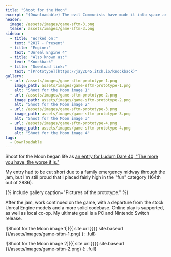 ```yaml
---
title: "Shoot for the Moon"
excerpt: "(Downloadable) The evil Communists have made it into space and are trying to kick the U.S. off of the moon!"
header:
  image: /assets/images/game-sftm-3.png
  teaser: assets/images/game-sftm-3.png
sidebar:
  - title: "Worked on:"
    text: "2017 - Present"
  - title: "Engine:"
    text: "Unreal Engine 4"
  - title: "Also known as:"
    text: "Knockback"
  - title: "Download link:"
    text: "[Prototype](https://jay2645.itch.io/knockback)"
gallery:
  - url: /assets/images/game-sftm-prototype-1.png
    image_path: assets/images/game-sftm-prototype-1.png
    alt: "Shoot for the Moon image 1"
  - url: /assets/images/game-sftm-prototype-2.png
    image_path: assets/images/game-sftm-prototype-2.png
    alt: "Shoot for the Moon image 2"
  - url: /assets/images/game-sftm-prototype-3.png
    image_path: assets/images/game-sftm-prototype-3.png
    alt: "Shoot for the Moon image 3"
  - url: /assets/images/game-sftm-prototype-4.png
    image_path: assets/images/game-sftm-prototype-4.png
    alt: "Shoot for the Moon image 4"
tags:
  - Downloadable
---
```


Shoot for the Moon began life as [an entry for Ludum Dare 40, "The more you have, the worse it is."](https://ldjam.com/events/ludum-dare/40/knockback) 

My entry had to be cut short due to a family emergency midway through the jam, but I'm still proud that I placed fairly high in the "fun" category (164th out of 2886).

{% include gallery caption="Pictures of the prototype." %}

After the jam, work continued on the game, with a departure from the stock Unreal Engine models and a more solid codebase. Online play is supported, as well as local co-op. My ultimate goal is a PC and Nintendo Switch release.

![Shoot for the Moon image 1]({{ site.url }}{{ site.baseurl }}/assets/images/game-sftm-1.png)
{: .full}

![Shoot for the Moon image 2]({{ site.url }}{{ site.baseurl }}/assets/images/game-sftm-2.png)
{: .full}